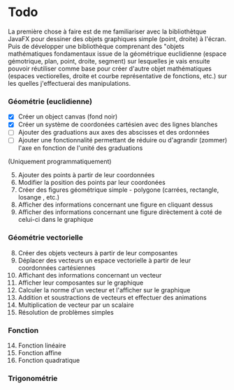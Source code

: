 # Todo

La première chose à faire est de me familiariser avec la bibliothètque JavaFX pour dessiner des objets graphiques simple (point, droite)
à l'écran.
Puis de développer une bibliothèque comprenant des "objets mathématiques fondamentaux issue de la géométrique euclidienne
(espace gémotrique, plan, point, droite, segment) sur lesquelles je vais ensuite pouvoir réutiliser comme base pour créer d'autre
objet mathématiques (espaces vectiorelles, droite et courbe représentative de  fonctions, etc.) sur les quelles j'effectuerai des manipulations.

### Géométrie (euclidienne)

- [x] Créer un object canvas (fond noir)
- [x] Créer un système de coordonées cartésien avec des lignes blanches
- [ ] Ajouter des graduations aux axes des abscisses et des ordonnées
- [ ] Ajouter une fonctionnalité permettant de réduire ou d'agrandir (zommer) l'axe en fonction de l'unité des graduations

(Uniquement programmatiquement)

5. Ajouter des points à partir de leur coordonnées
6. Modifier la position des points par leur coordonées
7. Créer des figures géométrique simple - polygone (carrées, rectangle, losange , etc.)
7. Afficher des informations concernant une figure en cliquant dessus
7. Afficher des informations concernant une figure dirèctement à coté de celui-ci dans le graphique

### Géométrie vectorielle
8. Créer des objets vecteurs à partir de leur composantes
9. Déplacer des vecteurs un espace vectorielle à partir de leur coordonnées cartésiennes
10. Affichant des informations concernant un vecteur
10. Afficher leur composantes sur le graphique
10. Calculer la norme d'un vecteur et l'afficher sur le graphique
11. Addition et soustractions de vecteurs et effectuer des animations
12. Multiplication de vecteur par un scalaire
13. Résolution de problèmes simples



### Fonction
14. Fonction linéaire
15. Fonction affine
16. Fonction quadratique

### Trigonométrie
